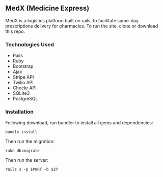 ## MedX (Medicine Express)

 MedX is a logistics platform built on rails, to facilitate same-day prescriptions
 delivery for pharmacies. To run the site, clone or download this repo.
 
### Technologies Used

 - Rails
 - Ruby
 - Bootstrap
 - Ajax
 - Stripe API
 - Twilio API
 - Checkr API
 - SQLite3
 - PostgreSQL

### Installation
 Following download, run bundler to install all gems and dependencies:
 
 ```
 bundle install
 ```
 Then run the migration:
 
 ```
 rake db:migrate
 ```
 Then run the server:
 
 ```
 rails s -p $PORT -b $IP
 ```
